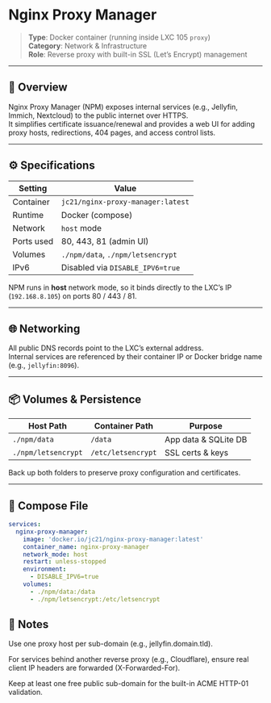 # Nginx Proxy Manager

> **Type**: Docker container (running inside LXC 105 `proxy`)  
> **Category**: Network & Infrastructure  
> **Role**: Reverse proxy with built-in SSL (Let’s Encrypt) management

---

## 🧩 Overview

Nginx Proxy Manager (NPM) exposes internal services (e.g., Jellyfin, Immich, Nextcloud) to the public internet over HTTPS.  
It simplifies certificate issuance/renewal and provides a web UI for adding proxy hosts, redirections, 404 pages, and access control lists.

---

## ⚙️ Specifications

| Setting     | Value                          |
|-------------|--------------------------------|
| Container   | `jc21/nginx-proxy-manager:latest` |
| Runtime     | Docker (compose)               |
| Network     | `host` mode                    |
| Ports used  | 80, 443, 81 (admin UI)         |
| Volumes     | `./npm/data`, `./npm/letsencrypt` |
| IPv6        | Disabled via `DISABLE_IPV6=true` |

NPM runs in **host** network mode, so it binds directly to the LXC’s IP (`192.168.8.105`) on ports 80 / 443 / 81.

---

## 🌐 Networking

All public DNS records point to the LXC’s external address.  
Internal services are referenced by their container IP or Docker bridge name (e.g., `jellyfin:8096`).

---

## 📦 Volumes & Persistence

| Host Path              | Container Path            | Purpose                     |
|------------------------|---------------------------|-----------------------------|
| `./npm/data`           | `/data`                   | App data & SQLite DB        |
| `./npm/letsencrypt`    | `/etc/letsencrypt`        | SSL certs & keys            |

Back up both folders to preserve proxy configuration and certificates.

---

## 🚀 Compose File

```yaml
services:
  nginx-proxy-manager:
    image: 'docker.io/jc21/nginx-proxy-manager:latest'
    container_name: nginx-proxy-manager
    network_mode: host
    restart: unless-stopped
    environment:
      - DISABLE_IPV6=true
    volumes:
      - ./npm/data:/data
      - ./npm/letsencrypt:/etc/letsencrypt
```


## 📝 Notes
Use one proxy host per sub-domain (e.g., jellyfin.domain.tld).

For services behind another reverse proxy (e.g., Cloudflare), ensure real client IP headers are forwarded (X-Forwarded-For).

Keep at least one free public sub-domain for the built-in ACME HTTP-01 validation.
